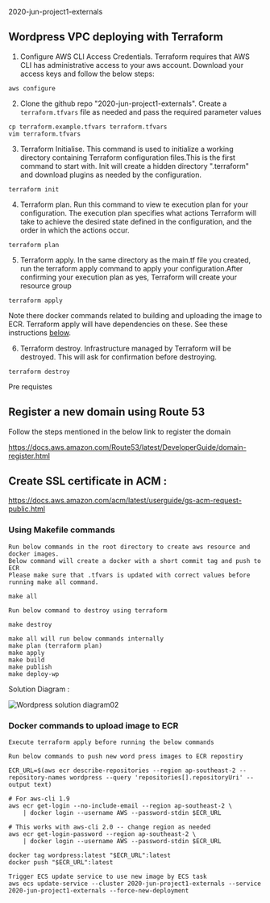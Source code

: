2020-jun-project1-externals

## Wordpress VPC deploying with Terraform

1. Configure AWS CLI Access Credentials.
Terraform requires that AWS CLI has administrative access to your aws account. Download your access keys and follow the below steps:

```
aws configure
```

2. Clone the github repo "2020-jun-project1-externals". Create a `terraform.tfvars` file as needed and pass the required parameter values
```
cp terraform.example.tfvars terraform.tfvars
vim terraform.tfvars
```

3. Terraform Initialise. This command is used to initialize a working directory containing Terraform configuration files.This is the first command to start with.  Init will create a hidden directory ".terraform" and download plugins as needed by the configuration.

```
terraform init
```

4. Terraform plan. Run this command to view te execution plan for your configuration. The execution plan specifies what actions Terraform will take to achieve the desired state defined in the configuration, and the order in which the actions occur.

```
terraform plan
```

5. Terraform apply. In the same directory as the main.tf file you created, run the terraform apply command to apply your configuration.After confirming your execution plan as yes, Terraform will create your resource group

```
terraform apply
```
Note there docker commands related to building and uploading the image to ECR.  Terraform apply will have dependencies on these.  See these instructions [below](#docker-commands-to-upload-image-to-ecr).

6. Terraform destroy. Infrastructure managed by Terraform will be destroyed. This will ask for confirmation before destroying.

```
terraform destroy

```

Pre requistes 

## Register a new domain using Route 53

Follow the steps mentioned in the below link to register the domain


https://docs.aws.amazon.com/Route53/latest/DeveloperGuide/domain-register.html


## Create SSL certificate in ACM :


https://docs.aws.amazon.com/acm/latest/userguide/gs-acm-request-public.html



### Using Makefile commands

````
Run below commands in the root directory to create aws resource and docker images.
Below command will create a docker with a short commit tag and push to ECR
Please make sure that .tfvars is updated with correct values before running make all command.

make all 

Run below command to destroy using terraform

make destroy

make all will run below commands internally
make plan (terraform plan)
make apply
make build
make publish
make deploy-wp

````





Solution Diagram :

![Wordpress solution diagram02](https://user-images.githubusercontent.com/38310128/88801373-f5876680-d1ec-11ea-8fd1-37cac55a5c9e.jpg)


### Docker commands to upload image to ECR
```
Execute terraform apply before running the below commands

Run below commands to push new word press images to ECR repostiry

ECR_URL=$(aws ecr describe-repositories --region ap-southeast-2 --repository-names wordpress --query 'repositories[].repositoryUri' --output text)

# For aws-cli 1.9
aws ecr get-login --no-include-email --region ap-southeast-2 \
    | docker login --username AWS --password-stdin $ECR_URL

# This works with aws-cli 2.0 -- change region as needed
aws ecr get-login-password --region ap-southeast-2 \
    | docker login --username AWS --password-stdin $ECR_URL

docker tag wordpress:latest "$ECR_URL":latest
docker push "$ECR_URL":latest

Trigger ECS update service to use new image by ECS task
aws ecs update-service --cluster 2020-jun-project1-externals --service 2020-jun-project1-externals --force-new-deployment
````

